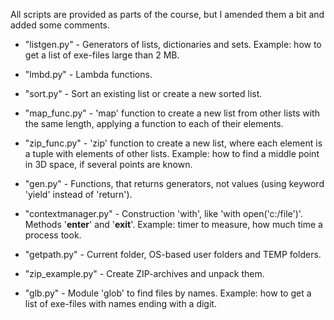 All scripts are provided as parts of the course, but I amended them a bit and added some comments.

- "listgen.py" - Generators of lists, dictionaries and sets. Example: how to get a list of exe-files large than 2 MB.
- "lmbd.py" - Lambda functions.
- "sort.py" - Sort an existing list or create a new sorted list.
- "map_func.py" - 'map' function to create a new list from other lists with the same length, applying a function to each of their elements.
- "zip_func.py" - 'zip' function to create a new list, where each element is a tuple with elements of other lists. Example: how to find a middle point in 3D space, if several points are known.
- "gen.py" - Functions, that returns generators, not values (using keyword 'yield' instead of 'return').
- "contextmanager.py" - Construction 'with', like 'with open('c:/file')'. Methods '__enter__' and '__exit__'. Example: timer to measure, how much time a process took.

- "getpath.py" - Current folder, OS-based user folders and TEMP folders.
- "zip_example.py" - Create ZIP-archives and unpack them.
- "glb.py" - Module 'glob' to find files by names. Example: how to get a list of exe-files with names ending with a digit.
